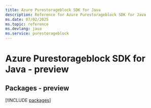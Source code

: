 ```yaml
---
title: Azure Purestorageblock SDK for Java
description: Reference for Azure Purestorageblock SDK for Java
ms.date: 07/02/2025
ms.topic: reference
ms.devlang: java
ms.service: purestorageblock
---
```

# Azure Purestorageblock SDK for Java - preview
## Packages - preview
[!INCLUDE [packages](purestorageblock-index.md)]